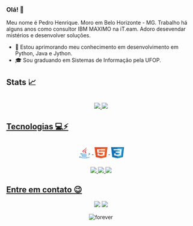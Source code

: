 ### Olá! 👋

Meu nome é Pedro Henrique. Moro em Belo Horizonte - MG. Trabalho há alguns anos como consultor IBM MAXIMO na iT.eam. Adoro desevendar mistérios e desenvolver soluções.


- 🌱 Estou aprimorando meu conhecimento em desenvolvimento em Python, Java e Jython.
- 🎓 Sou graduando em Sistemas de Informação pela UFOP.


## Stats 📈

<div align="center" style="display: inline_block"><br>
  <a href="https://github.com/Phna-b">
  <img height="170em" src="https://github-readme-stats.vercel.app/api?username=phna-b&show_icons=true&theme=tokyonight&include_all_commits=true&count_private=true"/>
  <img height="170em" src="https://github-readme-stats.vercel.app/api/top-langs/?username=phna-b&layout=compact&langs_count=7&theme=tokyonight"/>
</div>

## Tecnologias 💻⚡
  
</div>
  <div align="center" style="display: inline_block"><br>
  <img align="center"  height="30" width="40" src="https://raw.githubusercontent.com/devicons/devicon/master/icons/java/java-original.svg">
  <img align="center"  height="30" width="40" src="https://raw.githubusercontent.com/devicons/devicon/master/icons/html5/html5-original.svg">
  <img align="center"  height="30" width="40" src="https://raw.githubusercontent.com/devicons/devicon/master/icons/css3/css3-original.svg">
</div>

### 
<div align="center">
  
<img height="30" src="https://img.shields.io/badge/Python-FFD43B?style=for-the-badge&logo=python&logoColor=blue"/>
<img height="30" src="https://img.shields.io/badge/Visual_Studio-5C2D91?style=for-the-badge&logo=visual%20studio&logoColor=white"/>
<img height="30" src="https://img.shields.io/badge/PL%2FSQL-FFFFFF?style=for-the-badge&logo=oracle&logoColor=FF0000&labelColor=FFFFFF&color=FF0000"/>

  
</div>  


## Entre em contato 😉
 <div  align="center">
   <a href = "mailto:phna8589@gmail.com"><img src="https://img.shields.io/badge/-Gmail-%23333?style=for-the-badge&logo=gmail&logoColor=white" target="_blank"></a>
   <a href="https://www.linkedin.com/in/phnunesa/" target="_blank"><img src="https://img.shields.io/badge/LinkedIn-0077B5?style=for-the-badge&logo=linkedin&logoColor=white" target="_blank"></a>
   <p><p>
   
<div >
  <img align="center" width="180px" src="https://media1.tenor.com/m/4KP456_GUqQAAAAd/infinate-forever.gif" alt="forever"/>
</div>
